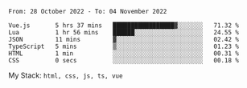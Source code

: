 <!--START_SECTION:waka-->

```text
From: 28 October 2022 - To: 04 November 2022

Vue.js       5 hrs 37 mins   █████████████████▓░░░░░░░   71.32 %
Lua          1 hr 56 mins    ██████░░░░░░░░░░░░░░░░░░░   24.55 %
JSON         11 mins         ▓░░░░░░░░░░░░░░░░░░░░░░░░   02.42 %
TypeScript   5 mins          ▒░░░░░░░░░░░░░░░░░░░░░░░░   01.23 %
HTML         1 min           ░░░░░░░░░░░░░░░░░░░░░░░░░   00.31 %
CSS          0 secs          ░░░░░░░░░░░░░░░░░░░░░░░░░   00.18 %
```

<!--END_SECTION:waka-->
My Stack: `html, css, js, ts, vue`
